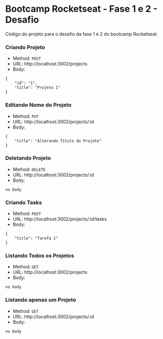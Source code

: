 # Bootcamp Rocketseat - Fase 1 e 2 - Desafio

Código do projeto para o desafio da fase 1 e 2 do bootcamp Rocketseat.

### Criando Projeto

- Method: `POST`
- URL: http://localhost:3002/projects
- Body:

```
{
	"id": "1",
	"title": "Projeto 1"
}
```

### Editando Nome do Projeto

- Method: `PUT`
- URL: http://localhost:3002/projects/:id
- Body:

```
{
	"title": "Alterando Título do Projeto"
}
```

### Deletando Projeto

- Method: `DELETE`
- URL: http://localhost:3002/projects/:id
- Body:

```
no body
```

### Criando Tasks

- Method: `POST`
- URL: http://localhost:3002/projects/:id/tasks
- Body:

```
{
	"title": "Tarefa 1"
}
```

### Listando Todos os Projetos

- Method: `GET`
- URL: http://localhost:3002/projects
- Body:

```
no body
```

### Listando apenas um Projeto

- Method: `GET`
- URL: http://localhost:3002/projects/:id
- Body:

```
no body
```
